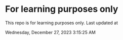 # For learning purposes only
This repo is for learning purposes only.
Last updated at

Wednesday, December 27, 2023 3:15:25 AM

